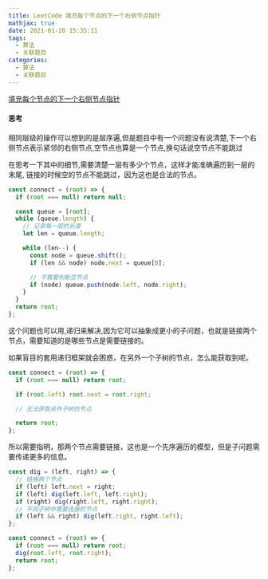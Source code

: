 ```yaml
---
title: LeetCode 填充每个节点的下一个右侧节点指针
mathjax: true
date: 2021-01-20 15:35:11
tags:
  - 算法
  - 关联题目
categories:
  - 算法
  - 关联题目
---
```


[填充每个节点的下一个右侧节点指针](https://leetcode.cn/problems/populating-next-right-pointers-in-each-node/description/)

#### 思考

相同层级的操作可以想到的是层序遍,但是题目中有一个问题没有说清楚,下一个右侧节点表示紧邻的右侧节点,空节点也算是一个节点,换句话说空节点不能跳过

在思考一下其中的细节,需要清楚一层有多少个节点，这样才能准确遍历到一层的末尾, 链接的时候空的节点不能跳过，因为这也是合法的节点。

```js
const connect = (root) => {
  if (root === null) return null;

  const queue = [root];
  while (queue.length) {
    // 记录每一层的长度
    let len = queue.length;

    while (len--) {
      const node = queue.shift();
      if (len && node) node.next = queue[0];

      // 不需要判断空节点
      if (node) queue.push(node.left, node.right);
    }
  }
  return root;
};
```

这个问题也可以用,递归来解决,因为它可以抽象成更小的子问题，也就是链接两个节点，需要知道的是哪些节点是需要链接的。

如果盲目的套用递归框架就会困惑，在另外一个子树的节点，怎么能获取到呢。

```js
const connect = (root) => {
  if (root === null) return root;

  if (root.left) root.next = root.right;

  // 无法获取另外子树的节点

  return root;
};
```

所以需要指明，那两个节点需要链接，这也是一个先序遍历的模型，但是子问题需要传递更多的信息。

```js
const dig = (left, right) => {
  // 链接两个节点
  if (left) left.next = right;
  if (left) dig(left.left, left.right);
  if (right) dig(right.left, right.right);
  // 不同子树中需要连接的节点
  if (left && right) dig(left.right, right.left);
};

const connect = (root) => {
  if (root === null) return root;
  dig(root.left, root.right);
  return root;
};
```
